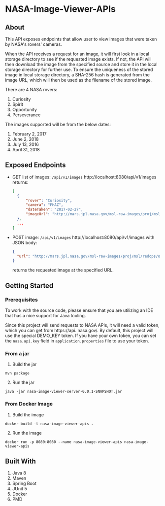 # NASA-Image-Viewer-APIs

## About

This API exposes endpoints that allow user to view images that were taken by NASA's rovers' cameras. 

When the API 
receives a request for an image, it will first look in a local storage directory to see if the requested image 
exists. If not, the API will then download the image from the specified source and store it in the local storage 
directory for 
further use. To ensure the uniqueness of the stored image in local storage directory, a SHA-256 hash is generated 
from the image URL, which will then be used as the filename of the stored image.

There are 4 NASA rovers:
1. Curiosity
2. Spirit
3. Opportunity
4. Perseverance

The images supported will be from the below dates:
1. February 2, 2017
2. June 2, 2018
3. July 13, 2016
4. April 31, 2018

## Exposed Endpoints

- GET list of images: `/api/v1/images`
  http://localhost:8080/api/v1/images
  returns:
  ```json
  [
    {
        "rover": "Curiosity",
        "camera": "FHAZ",
        "dateTaken": "2017-02-27",
        "imageUrl": "http://mars.jpl.nasa.gov/msl-raw-images/proj/msl/redops/ods/surface/sol/01622/opgs/edr/fcam/FLB_541484941EDR_F0611140FHAZ00341M_.JPG"
    },
    ...
  ]
  ```
  
- POST image: `/api/v1/images`
  http://localhost:8080/api/v1/images with JSON body:
  ```json
  {
    "url": "http://mars.jpl.nasa.gov/msl-raw-images/proj/msl/redops/ods/surface/sol/01622/opgs/edr/fcam/FLB_541484941EDR_F0611140FHAZ00341M_.JPG"
  }
  ```
  returns the requested image at the specified URL.

## Getting Started

### Prerequisites

To work with the source code, please ensure that you are utilizing an IDE that has a nice support for Java tooling.

Since this project will send requests to NASA APIs, it will need a valid token, which you can get from https://api.
nasa.gov/. By default, this project will use the special DEMO_KEY token. If you have your own token, you can set
the `nasa.api.key` field in `application.properties` file to use your token.

### From a jar
1. Build the jar
  ```
  mvn package
  ```
2. Run the jar
  ```
  java -jar nasa-image-viewer-server-0.0.1-SNAPSHOT.jar
  ```

### From Docker Image
1. Build the image
  ```
  docker build -t nasa-image-viewer-apis .
  ```
2. Run the image
  ```
  docker run -p 8080:8080 --name nasa-image-viewer-apis nasa-image-viewer-apis
  ```

## Built With
1. Java 8
2. Maven
3. Spring Boot
4. JUnit 5
5. Docker
6. PMD
